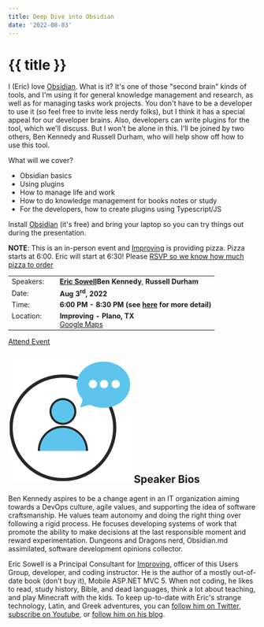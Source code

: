 ```yaml
---
title: Deep Dive into Obsidian
date: '2022-08-03'
---
```

# {{ title }}

I (Eric) love [Obsidian](https://obsidian.md/). What is it? It's one of those "second brain" kinds of tools, and I'm using it for general knowledge management and research, as well as for managing tasks work projects. You don't have to be a developer to use it (so feel free to invite less nerdy folks), but I think it has a special appeal for our developer brains. Also, developers can write plugins for the tool, which we'll discuss. But I won't be alone in this. I'll be joined by two others, Ben Kennedy and Russell Durham, who will help show off how to use this tool.

What will we cover?

* Obsidian basics
* Using plugins
* How to manage life and work
* How to do knowledge management for books notes or study
* For the developers, how to create plugins using Typescript/JS

Install [Obsidian](https://obsidian.md/) (it's free) and bring your laptop so you can try things out during the presentation.

**NOTE**: This is an in-person event and [Improving](https://improving.com/) is providing pizza. Pizza starts at 6:00. Eric will start at 6:30! Please [RSVP so we know how much pizza to order](https://www.eventbrite.com/e/deep-dive-into-obsidian-tickets-394077916657)



<table>
<tbody>
<tr><td>Speakers:</td><td>&nbsp;</td><td><b><a title="Eric Sowell" target="_blank" href="https://twitter.com/mallioch">Eric Sowell</a></b><b>Ben Kennedy</b>, <b>Russell Durham</b></td></tr>
<tr><td>Date:</td><td>&nbsp;</td><td><b>Aug 3<sup>rd</sup>, 2022</b></td></tr>
<tr><td valign="top">Time:</td><td>&nbsp;</td><td><b>6:00 PM - 8:30 PM (see <a title="Location" href="/contact/">here</a> for more detail)</b></td></tr>
<tr><td valign="top">Location:</td><td>&nbsp;</td><td><b>Improving - Plano, TX</b><br><a title="Google" target="_blank" href="https://g.page/improving-dallas?share">Google Maps</a></td></tr>
</tbody>
</table>

[Attend Event](https://www.eventbrite.com/e/deep-dive-into-obsidian-tickets-394077916657)

## ![](/assets/img/icons/speakerbioicon.png) Speaker Bios

<p>Ben Kennedy aspires to be a change agent in an IT organization aiming towards a DevOps culture, agile values, and supporting the idea of software craftsmanship. He values team autonomy and doing the right thing over following a rigid process. He focuses developing systems of work that promote the ability to make decisions at the last responsible moment and reward experimentation. Dungeons and Dragons nerd, Obsidian.md assimilated, software development opinions collector.</p>

<p>Eric Sowell is a Principal Consultant for <a href="https://improving.com/">Improving</a>, officer of this Users Group, developer, and coding instructor. He is the author of a mostly out-of-date book (don't buy it), Mobile ASP.NET MVC 5. When not coding, he likes to read, study history, Bible, and dead languages, think a lot about teaching, and play Minecraft with the kids. To keep up-to-date with Eric's strange technology, Latin, and Greek adventures, you can <a href="https://twitter.com/Mallioch">follow him on Twitter</a>, <a href="https://www.youtube.com/channel/UCCHcJejvdlXxLlG0encr53Q">subscribe on Youtube</a>, or <a href="https://ericsowell.com/blog">follow him on his blog</a>.</p>
